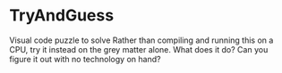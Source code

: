 # TryAndGuess
Visual code puzzle to solve
Rather than compiling and running this on a CPU, try it instead on the grey matter alone. What does it do? Can you figure it out with no technology on hand?
